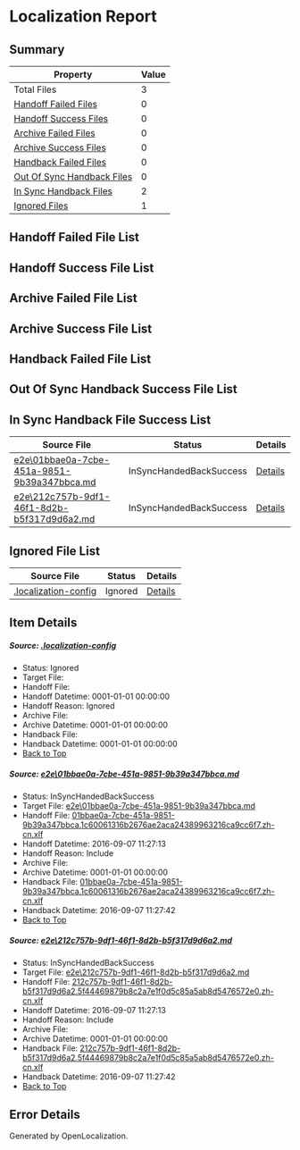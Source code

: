 # <a name='report-top'></a> Localization Report

## Summary
 Property | Value 
 -------- | ----- 
 Total Files | 3
[ Handoff Failed Files ](#handoff-failed-list)| 0
[ Handoff Success Files ](#handoff-success-list)| 0
[ Archive Failed Files ](#archive-failed-list)| 0
[ Archive Success Files ](#archive-success-list)| 0
[ Handback Failed Files ](#handback-failed-list)| 0
[ Out Of Sync Handback Files ](#outofsync-handback-success-list)| 0
[ In Sync Handback Files ](#insync-handback-success-list)| 2
[ Ignored Files ](#ignored-list)| 1

## <a name='handoff-failed-list'></a> Handoff Failed File List

## <a name='handoff-success-list'></a> Handoff Success File List

## <a name='archive-failed-list'></a> Archive Failed File List

## <a name='archive-success-list'></a> Archive Success File List

## <a name='handback-failed-list'></a> Handback Failed File List

## <a name='outofsync-handback-success-list'></a> Out Of Sync Handback Success File List

## <a name='insync-handback-success-list'></a> In Sync Handback File Success List
 Source File | Status | Details 
 ----------- | ------ | ------- 
 [e2e\01bbae0a-7cbe-451a-9851-9b39a347bbca.md](https://github.com/OpenLocalizationTestOrg/ol-test0/blob/807174ebae48cd4cc1eaa2808875d0f2f428c5eb/e2e/01bbae0a-7cbe-451a-9851-9b39a347bbca.md) | InSyncHandedBackSuccess | [Details](#258519c4f4d26e980195d6b531121ca2b858be9c1)
 [e2e\212c757b-9df1-46f1-8d2b-b5f317d9d6a2.md](https://github.com/OpenLocalizationTestOrg/ol-test0/blob/807174ebae48cd4cc1eaa2808875d0f2f428c5eb/e2e/212c757b-9df1-46f1-8d2b-b5f317d9d6a2.md) | InSyncHandedBackSuccess | [Details](#37a6c90323cf5a520d34894d27c6fd4a27303dab2)

## <a name='ignored-list'></a> Ignored File List
 Source File | Status | Details 
 ----------- | ------ | ------- 
 [.localization-config](https://github.com/OpenLocalizationTestOrg/ol-test0/blob/807174ebae48cd4cc1eaa2808875d0f2f428c5eb/.localization-config) | Ignored | [Details](#3d4f252ac210baf56311d7e97dcc2db10974dbd20)

## Item Details
##### <a name='3d4f252ac210baf56311d7e97dcc2db10974dbd20'></a> Source: [.localization-config](https://github.com/OpenLocalizationTestOrg/ol-test0/blob/807174ebae48cd4cc1eaa2808875d0f2f428c5eb/.localization-config)
* Status: Ignored
* Target File: 
* Handoff File: 
* Handoff Datetime: 0001-01-01 00:00:00
* Handoff Reason: Ignored
* Archive File: 
* Archive Datetime: 0001-01-01 00:00:00
* Handback File: 
* Handback Datetime: 0001-01-01 00:00:00
* [Back to Top](#report-top)

##### <a name='258519c4f4d26e980195d6b531121ca2b858be9c1'></a> Source: [e2e\01bbae0a-7cbe-451a-9851-9b39a347bbca.md](https://github.com/OpenLocalizationTestOrg/ol-test0/blob/807174ebae48cd4cc1eaa2808875d0f2f428c5eb/e2e/01bbae0a-7cbe-451a-9851-9b39a347bbca.md)
* Status: InSyncHandedBackSuccess
* Target File: [e2e\01bbae0a-7cbe-451a-9851-9b39a347bbca.md](https://github.com/OpenLocalizationTestOrg/ol-test0-zhcn/blob/6bd74dd7eec1ae32f8b9f12cc861d03f5f31fb76/e2e/01bbae0a-7cbe-451a-9851-9b39a347bbca.md)
* Handoff File: [01bbae0a-7cbe-451a-9851-9b39a347bbca.1c60061316b2676ae2aca24389963216ca9cc6f7.zh-cn.xlf](https://github.com/OpenLocalizationTestOrg/ol-test0-handoff/blob/506f98b9093213ec1f6b34c8d665a10a20034b56/ol-handoff/OpenLocalizationTestOrg/ol-test0-zhcn/ci/ht/01bbae0a-7cbe-451a-9851-9b39a347bbca.1c60061316b2676ae2aca24389963216ca9cc6f7.zh-cn.xlf)
* Handoff Datetime: 2016-09-07 11:27:13
* Handoff Reason: Include
* Archive File: 
* Archive Datetime: 0001-01-01 00:00:00
* Handback File: [01bbae0a-7cbe-451a-9851-9b39a347bbca.1c60061316b2676ae2aca24389963216ca9cc6f7.zh-cn.xlf](https://github.com/OpenLocalizationTestOrg/ol-test0-handback/blob/8f933d5fc25375d7923c086887d9b1789c1ec168/ol-handback/OpenLocalizationTestOrg/ol-test0-zhcn/ci/ht/01bbae0a-7cbe-451a-9851-9b39a347bbca.1c60061316b2676ae2aca24389963216ca9cc6f7.zh-cn.xlf)
* Handback Datetime: 2016-09-07 11:27:42
* [Back to Top](#report-top)

##### <a name='37a6c90323cf5a520d34894d27c6fd4a27303dab2'></a> Source: [e2e\212c757b-9df1-46f1-8d2b-b5f317d9d6a2.md](https://github.com/OpenLocalizationTestOrg/ol-test0/blob/807174ebae48cd4cc1eaa2808875d0f2f428c5eb/e2e/212c757b-9df1-46f1-8d2b-b5f317d9d6a2.md)
* Status: InSyncHandedBackSuccess
* Target File: [e2e\212c757b-9df1-46f1-8d2b-b5f317d9d6a2.md](https://github.com/OpenLocalizationTestOrg/ol-test0-zhcn/blob/6bd74dd7eec1ae32f8b9f12cc861d03f5f31fb76/e2e/212c757b-9df1-46f1-8d2b-b5f317d9d6a2.md)
* Handoff File: [212c757b-9df1-46f1-8d2b-b5f317d9d6a2.5f44469879b8c2a7e1f0d5c85a5ab8d5476572e0.zh-cn.xlf](https://github.com/OpenLocalizationTestOrg/ol-test0-handoff/blob/506f98b9093213ec1f6b34c8d665a10a20034b56/ol-handoff/OpenLocalizationTestOrg/ol-test0-zhcn/ci/ht/212c757b-9df1-46f1-8d2b-b5f317d9d6a2.5f44469879b8c2a7e1f0d5c85a5ab8d5476572e0.zh-cn.xlf)
* Handoff Datetime: 2016-09-07 11:27:13
* Handoff Reason: Include
* Archive File: 
* Archive Datetime: 0001-01-01 00:00:00
* Handback File: [212c757b-9df1-46f1-8d2b-b5f317d9d6a2.5f44469879b8c2a7e1f0d5c85a5ab8d5476572e0.zh-cn.xlf](https://github.com/OpenLocalizationTestOrg/ol-test0-handback/blob/8f933d5fc25375d7923c086887d9b1789c1ec168/ol-handback/OpenLocalizationTestOrg/ol-test0-zhcn/ci/ht/212c757b-9df1-46f1-8d2b-b5f317d9d6a2.5f44469879b8c2a7e1f0d5c85a5ab8d5476572e0.zh-cn.xlf)
* Handback Datetime: 2016-09-07 11:27:42
* [Back to Top](#report-top)


## Error Details

Generated by OpenLocalization.
